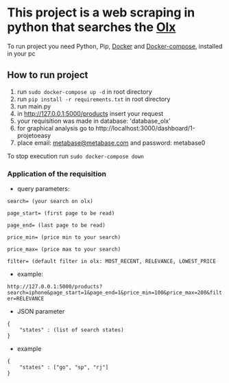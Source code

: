 # This project is a web scraping in python that searches the [Olx](https://www.olx.com.br/)

To run project you need Python, Pip, [Docker](https://docs.docker.com/engine/install/) and [Docker-compose](https://docs.docker.com/compose/install/),  installed in your pc

## How to run project

1. run `sudo docker-compose up -d` in root directory
2. run `pip install -r requirements.txt` in root directory
3. run main.py 
4. in http://127.0.0.1:5000/products insert your request
5. your requisition was made in database: 'database_olx'
6. for graphical analysis go to http://localhost:3000/dashboard/1-projetoeasy
7. place email: metabase@metabase.com and password: metabase0

To stop execution run `sudo docker-compose down`

### Application of the requisition

* query parameters:
```
search= (your search on olx)

page_start= (first page to be read)

page_end= (last page to be read)

price_min= (price min to your search)

price_max= (price max to your search)

filter= (default filter in olx: MOST_RECENT, RELEVANCE, LOWEST_PRICE
```

* example:

```http://127.0.0.1:5000/products?search=iphone&page_start=1&page_end=1&price_min=100&price_max=200&filter=RELEVANCE```

* JSON parameter
```
{
	"states" : (list of search states)
}
```
* example
```
{
	"states" : ["go", "sp", "rj"]
}
```
